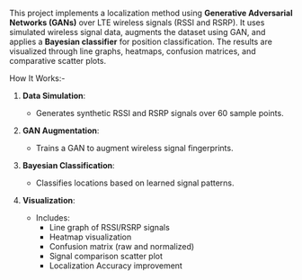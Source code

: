 This project implements a localization method using **Generative Adversarial Networks (GANs)** over LTE wireless signals (RSSI and RSRP). It uses simulated wireless signal data, augments the dataset using GAN, and applies a **Bayesian classifier** for position classification. The results are visualized through line graphs, heatmaps, confusion matrices, and comparative scatter plots.

How It Works:-

1. **Data Simulation**:
   - Generates synthetic RSSI and RSRP signals over 60 sample points.

2. **GAN Augmentation**:
   - Trains a GAN to augment wireless signal fingerprints.

3. **Bayesian Classification**:
   - Classifies locations based on learned signal patterns.

4. **Visualization**:
   - Includes:
     - Line graph of RSSI/RSRP signals
     - Heatmap visualization
     - Confusion matrix (raw and normalized)
     - Signal comparison scatter plot
     - Localization Accuracy improvement
